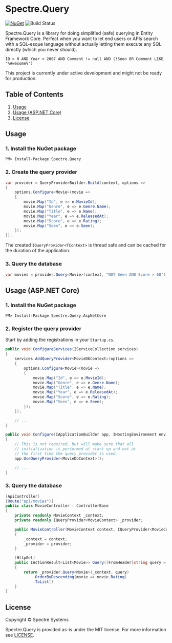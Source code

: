 # Spectre.Query

[![NuGet](https://img.shields.io/nuget/v/Spectre.Query.svg)](https://www.nuget.org/packages/Spectre.Query) ![Build Status](https://ci.appveyor.com/api/projects/status/8yx4dod2p6nep3l7/branch/develop?svg=true)

Spectre.Query is a library for doing simplified (safe) querying in Entity Framework Core. Perfect when you want to let end users or APIs search with a SQL-esque language without actually letting them execute any SQL directly (which you never should).

```
ID > 0 AND Year < 2007 AND Comment != null AND (!Seen OR Comment LIKE '%Awesome%')
```

This project is currently under active development and might not be ready for production.

## Table of Contents

1. [Usage](#usage)
1. [Usage (ASP.NET Core)](#usage-aspnet-core)
1. [License](#license)

## Usage

### 1. Install the NuGet package

```
PM> Install-Package Spectre.Query
```

### 2. Create the query provider

```csharp
var provider = QueryProviderBuilder.Build(context, options =>
{
    options.Configure<Movie>(movie =>
    {
        movie.Map("Id", e => e.MovieId);
        movie.Map("Genre", e => e.Genre.Name);
        movie.Map("Title", e => e.Name);
        movie.Map("Year", e => e.ReleasedAt);
        movie.Map("Score", e => e.Rating);
        movie.Map("Seen", e => e.Seen);
    });
});
```

The created `IQueryProvider<TContext>` is thread safe and
can be cached for the duration of the application.

### 3. Query the database

```csharp
var movies = provider.Query<Movie>(context, "NOT Seen AND Score > 60").ToList();
```

## Usage (ASP.NET Core)

### 1. Install the NuGet package

```
PM> Install-Package Spectre.Query.AspNetCore
```

### 2. Register the query provider

Start by adding the registrations in your `Startup.cs`.

```csharp
public void ConfigureServices(IServiceCollection services)
{
    services.AddQueryProvider<MovieDbContext>(options =>
    {
        options.Configure<Movie>(movie =>
        {
            movie.Map("Id", e => e.MovieId);
            movie.Map("Genre", e => e.Genre.Name);
            movie.Map("Title", e => e.Name);
            movie.Map("Year", e => e.ReleasedAt);
            movie.Map("Score", e => e.Rating);
            movie.Map("Seen", e => e.Seen);
        });
    });

    // ...
}
```

```csharp
public void Configure(IApplicationBuilder app, IHostingEnvironment env)
{
    // This is not required, but will make sure that all
    // initialization is performed at start up and not at
    // the first time the query provider is used.
    app.UseQueryProvider<MovieDbContext>();

    // ...
}
```

### 3. Query the database

```csharp
[ApiController]
[Route("api/movies")]
public class MovieController : ControllerBase
{
    private readonly MovieContext _context;
    private readonly IQueryProvider<MovieContext> _provider;

    public MovieController(MovieContext context, IQueryProvider<MovieContext> provider)
    {
        _context = context;
        _provider = provider;
    }

    [HttpGet]
    public IActionResult<List<Movie>> Query([FromHeader]string query = "Rating > 80 AND !Seen")
    {
        return _provider.Query<Movie>(_context, query)
            .OrderByDescending(movie => movie.Rating)
            .ToList()
    }
}
```

## License

Copyright © Spectre Systems

Spectre.Query is provided as-is under the MIT license. For more information see [LICENSE](https://github.com/spectresystems/spectre.query/blob/develop/LICENSE).
